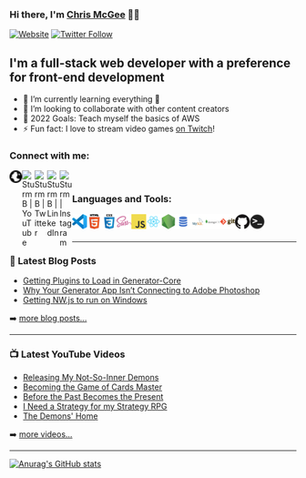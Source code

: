 ### Hi there, I'm [Chris McGee][website] 👋🏻

[![Website](https://img.shields.io/website?label=chrismcgee.info&style=for-the-badge&url=https%3A%2F%2Fchrismcgee.info)][website]
[![Twitter Follow](https://img.shields.io/twitter/follow/SturmB?color=1DA1F2&logo=twitter&style=for-the-badge)](https://twitter.com/intent/follow?original_referer=https%3A%2F%2Fgithub.com%2FSturmB&screen_name=SturmB)

## I'm a full-stack web developer with a preference for front-end development

- 🌱 I’m currently learning everything 🤣
- 👯 I’m looking to collaborate with other content creators
- 🥅 2022 Goals: Teach myself the basics of AWS
- ⚡ Fun fact: I love to stream video games [on Twitch][twitch]!

### Connect with me:

[<img align="left" alt="chrismcgee.info" width="22px" src="https://raw.githubusercontent.com/iconic/open-iconic/master/svg/globe.svg" />][website]
[<img align="left" alt="SturmB | YouTube" width="22px" src="https://cdn.jsdelivr.net/npm/simple-icons@v3/icons/youtube.svg" />][youtube]
[<img align="left" alt="SturmB | Twitter" width="22px" src="https://cdn.jsdelivr.net/npm/simple-icons@v3/icons/twitter.svg" />][twitter]
[<img align="left" alt="SturmB | LinkedIn" width="22px" src="https://cdn.jsdelivr.net/npm/simple-icons@v3/icons/linkedin.svg" />][linkedin]
[<img align="left" alt="Sturm | Instagram" width="22px" src="https://cdn.jsdelivr.net/npm/simple-icons@v3/icons/instagram.svg" />][instagram]

<br />

### Languages and Tools:

<img align="left" alt="Visual Studio Code" width="26px" src="https://raw.githubusercontent.com/github/explore/80688e429a7d4ef2fca1e82350fe8e3517d3494d/topics/visual-studio-code/visual-studio-code.png" />
<img align="left" alt="HTML5" width="26px" src="https://raw.githubusercontent.com/github/explore/80688e429a7d4ef2fca1e82350fe8e3517d3494d/topics/html/html.png" />
<img align="left" alt="CSS3" width="26px" src="https://raw.githubusercontent.com/github/explore/80688e429a7d4ef2fca1e82350fe8e3517d3494d/topics/css/css.png" />
<img align="left" alt="Sass" width="26px" src="https://raw.githubusercontent.com/github/explore/80688e429a7d4ef2fca1e82350fe8e3517d3494d/topics/sass/sass.png" />
<img align="left" alt="JavaScript" width="26px" src="https://raw.githubusercontent.com/github/explore/80688e429a7d4ef2fca1e82350fe8e3517d3494d/topics/javascript/javascript.png" />
<img align="left" alt="React" width="26px" src="https://raw.githubusercontent.com/github/explore/80688e429a7d4ef2fca1e82350fe8e3517d3494d/topics/react/react.png" />
<img align="left" alt="Node.js" width="26px" src="https://raw.githubusercontent.com/github/explore/80688e429a7d4ef2fca1e82350fe8e3517d3494d/topics/nodejs/nodejs.png" />
<img align="left" alt="SQL" width="26px" src="https://raw.githubusercontent.com/github/explore/80688e429a7d4ef2fca1e82350fe8e3517d3494d/topics/sql/sql.png" />
<img align="left" alt="MySQL" width="26px" src="https://raw.githubusercontent.com/github/explore/80688e429a7d4ef2fca1e82350fe8e3517d3494d/topics/mysql/mysql.png" />
<img align="left" alt="MongoDB" width="26px" src="https://raw.githubusercontent.com/github/explore/80688e429a7d4ef2fca1e82350fe8e3517d3494d/topics/mongodb/mongodb.png" />
<img align="left" alt="Git" width="26px" src="https://raw.githubusercontent.com/github/explore/80688e429a7d4ef2fca1e82350fe8e3517d3494d/topics/git/git.png" />
<img align="left" alt="GitHub" width="26px" src="https://raw.githubusercontent.com/github/explore/78df643247d429f6cc873026c0622819ad797942/topics/github/github.png" />
<img align="left" alt="Terminal" width="26px" src="https://raw.githubusercontent.com/github/explore/80688e429a7d4ef2fca1e82350fe8e3517d3494d/topics/terminal/terminal.png" />

<br />
<br />

---

### 📕 Latest Blog Posts

<!-- BLOG-POST-LIST:START -->
- [Getting Plugins to Load in Generator-Core](https://chrismcgee.info/getting-plugins-to-load-in-generator-core/)
- [Why Your Generator App Isn’t Connecting to Adobe Photoshop](https://chrismcgee.info/why-your-generator-app-isnt-connecting-to-adobe-photoshop/)
- [Getting NW.js to run on Windows](https://chrismcgee.info/getting-nwjs-to-run-on-windows/)
<!-- BLOG-POST-LIST:END -->

➡️ [more blog posts...][website]

---

### 📺 Latest YouTube Videos

<!-- YOUTUBE:START -->
- [Releasing My Not-So-Inner Demons](https://www.youtube.com/watch?v=UP6BqAvMcUU)
- [Becoming the Game of Cards Master](https://www.youtube.com/watch?v=Y487dDM-U7k)
- [Before the Past Becomes the Present](https://www.youtube.com/watch?v=SQV891ZE2SY)
- [I Need a Strategy for my Strategy RPG](https://www.youtube.com/watch?v=YP78FlZPX0U)
- [The Demons&#39; Home](https://www.youtube.com/watch?v=QsWgOopZ2zI)
<!-- YOUTUBE:END -->

➡️ [more videos...][youtube]

---

[![Anurag's GitHub stats](https://github-readme-stats.vercel.app/api?username=SturmB&count_private=true&show_icons=true&theme=synthwave)](https://github.com/anuraghazra/github-readme-stats)

[website]:https://chrismcgee.info
[youtube]:https://www.youtube.com/sturmb
[twitter]:https://twitter.com/SturmB
[linkedin]:https://www.linkedin.com/in/mcgee/
[instagram]:https://www.instagram.com/sturm/
[twitch]:https://twitch.tv/sturmb
